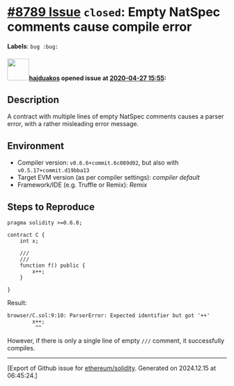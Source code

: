 # [\#8789 Issue](https://github.com/ethereum/solidity/issues/8789) `closed`: Empty NatSpec comments cause compile error
**Labels**: `bug :bug:`


#### <img src="https://avatars.githubusercontent.com/u/1536315?u=1bd894783aaa8c58e46e3ab318cec3a0156d9190&v=4" width="50">[hajduakos](https://github.com/hajduakos) opened issue at [2020-04-27 15:55](https://github.com/ethereum/solidity/issues/8789):

## Description

A contract with multiple lines of empty NatSpec comments causes a parser error, with a rather misleading error message.

## Environment

- Compiler version: `v0.6.6+commit.6c089d02`, but also with `v0.5.17+commit.d19bba13`
- Target EVM version (as per compiler settings): _compiler default_
- Framework/IDE (e.g. Truffle or Remix): _Remix_

## Steps to Reproduce

```solidity
pragma solidity >=0.6.0;

contract C {
    int x;

    ///
    ///
    function f() public {
        x++;
    }

}
```

Result:
```
browser/C.sol:9:10: ParserError: Expected identifier but got '++'
        x++;
         ^^
```

However, if there is only a single line of empty `///` comment, it successfully compiles.




-------------------------------------------------------------------------------



[Export of Github issue for [ethereum/solidity](https://github.com/ethereum/solidity). Generated on 2024.12.15 at 06:45:24.]

